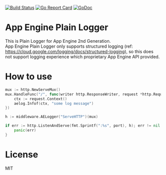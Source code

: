 [![Build Status](https://travis-ci.org/emahiro/aelog.svg?branch=master)](https://travis-ci.org/emahiro/ae-plain-logger)
[![Go Report Card](https://goreportcard.com/badge/github.com/emahiro/aelog)](https://goreportcard.com/report/github.com/emahiro/ae-plain-logger)
[![GoDoc](https://godoc.org/github.com/emahiro/aelog?status.svg)](https://godoc.org/github.com/emahiro/ae-plain-logger)


# App Engine Plain Logger
This is Plain Logger for App Engine 2nd Generation.  
App Engine Plain Logger only supports structured logging (ref: https://cloud.google.com/logging/docs/structured-logging), so this does not support logging experience which proprietary App Engine API provided.

# How to use

```go
mux := http.NewServeMux()
mux.HandleFunc("/", func(writer http.ResponseWriter, request *http.Request) {
    ctx := request.Context()
    aelog.Infof(ctx, "some log message")
})

h := middleware.AELogger("ServeHTTP")(mux)

if err := http.ListenAndServe(fmt.Sprintf(":%s", port), h); err != nil {
    panic(err)
}
```

# License
MIT
